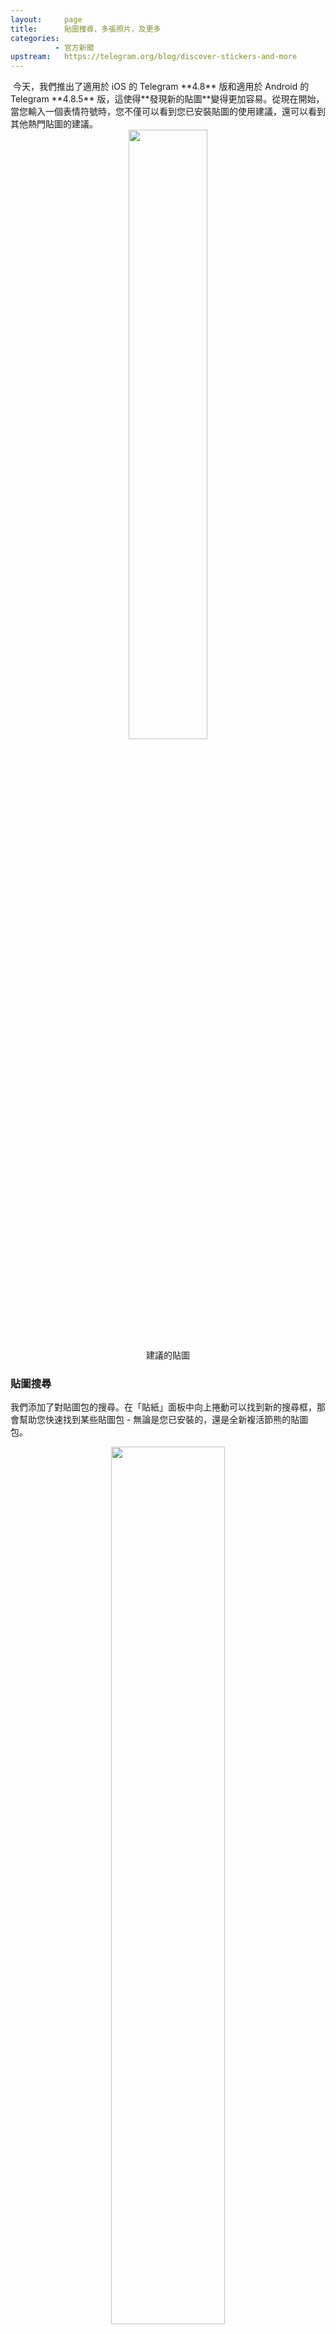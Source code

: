 ```yaml
---
layout:     page
title:      貼圖搜尋、多張照片，及更多
categories:
          - 官方新聞
upstream:   https://telegram.org/blog/discover-stickers-and-more
---
```


<img alt="" src="{{ site.baseurl | prepend: site.url }}/images/discover-stickers-and-more01.jpeg">
今天，我們推出了適用於 iOS 的 Telegram **4.8** 版和適用於 Android 的 Telegram **4.8.5** 版，這使得**發現新的貼圖**變得更加容易。從現在開始，當您輸入一個表情符號時，您不僅可以看到您已安裝貼圖的使用建議，還可以看到其他熱門貼圖的建議。
<center><img alt="" src="{{ site.baseurl | prepend: site.url }}/images/discover-stickers-and-more02.jpeg" width="50%"></center>

<center>建議的貼圖</center>

### 貼圖搜尋
我們添加了對貼圖包的搜尋。在「貼紙」面板中向上捲動可以找到新的搜尋框，那會幫助您快速找到某些貼圖包 - 無論是您已安裝的，還是全新複活節熊的貼圖包。
<center><img alt="" src="{{ site.baseurl | prepend: site.url }}/images/discover-stickers-and-more03.gif" width="60%"></center>
### 多重拍攝傳送  
需要一些額外的自拍以最大化戲劇效果？ 如同小狗不能停止做可愛的把戲？不是問題。拍攝照片時，請使用新的<font color="red"> + </font>按鈕以拍攝及傳送多張照片。
<center><img alt="" src="{{ site.baseurl | prepend: site.url }}/images/discover-stickers-and-more04.jpeg" width="50%">/center>
          
<center>拍攝及傳送多張照片</center>

### 自動夜間模式和已連結的網站
iOS 的 Telegram 4.8 版還包含了 Android 用戶自上一版本以來一直享受的一些好東西。使用**自動夜間模式**設定，您可以在夜晚來臨或光線不足的情況下自動切換到黑暗版本的介面：
<center><img alt="" src="{{ site.baseurl | prepend: site.url }}/images/discover-stickers-and-more05.jpeg" width="50%"></center>

<center>在 iOS 上的自動夜間模式設定</center>

從第 4.8 版開始，iOS 版應用程式還支援媒體標題中使用不同的文字格式，檢舉公開頻道及群組中的個別訊息，並且在設定中新增一區塊用來管理已連結的網站。  

另外，我們優化了電池使用情況，以便您在單次充電之後，可以更長時間連續使用 Telegram 及其功能。  


2018年3月22日，  
Telegram 團隊

